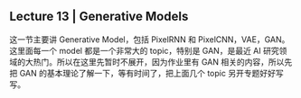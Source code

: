 Lecture 13 | Generative Models
---
这一节主要讲 Generative Model，包括 PixelRNN 和 PixelCNN，VAE，GAN。这里面每一个 model 都是一个非常大的 topic，特别是 GAN，是最近 AI 研究领域的大热门。所以在这里先暂时不展开，因为作业里有 GAN 相关的内容，所以先把 GAN 的基本理论了解一下，等有时间了，把上面几个 topic 另开专题好好写写。
